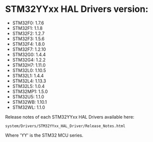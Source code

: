 # STM32YYxx HAL Drivers version:

  * STM32F0: 1.7.6
  * STM32F1: 1.1.8
  * STM32F2: 1.2.7
  * STM32F3: 1.5.6
  * STM32F4: 1.8.0
  * STM32F7: 1.2.10
  * STM32G0: 1.4.4
  * STM32G4: 1.2.2
  * STM32H7: 1.11.0
  * STM32L0: 1.10.5
  * STM32L1: 1.4.4
  * STM32L4: 1.13.3
  * STM32L5: 1.0.4
  * STM32MP1: 1.5.0
  * STM32U5: 1.1.0
  * STM32WB: 1.10.1
  * STM32WL: 1.1.0

Release notes of each STM32YYxx HAL Drivers available here:

`system/Drivers/STM32YYxx_HAL_Driver/Release_Notes.html`

Where 'YY' is the STM32 MCU series.
